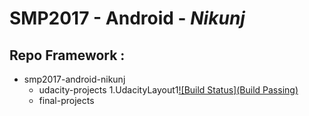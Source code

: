 # SMP2017 - Android - *Nikunj*

## Repo Framework :

* smp2017-android-nikunj
  * udacity-projects
    1.UdacityLayout1[![Build Status](Build Passing)](https://travis-ci.org/nik1010/Android_App-Samples/builds/233231664)
  * final-projects
 
    


